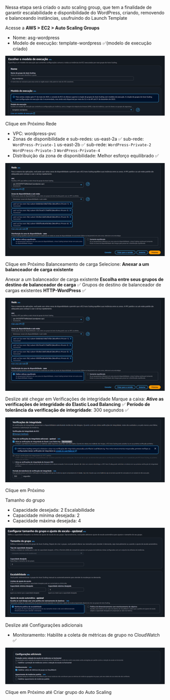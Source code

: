 Nessa etapa será criado o auto scaling group, que tem a finalidade de garantir escalabilidade e disponibilidade do WordPress, criando, removendo e balanceando instâncias, usufruindo do Launch Template

Acesse a **AWS > EC2 > Auto Scaling Groups**
- Nome: asg-wordpress
- Modelo de execução: template-wordpress ✅(modelo de execução criado)

![ASG](Imagens/7_ASG.png)

Clique em Próximo
Rede
- VPC: wordpress-pvc
- Zonas de disponibilidade e sub-redes:
    us-east-2a ✅
  sub-rede: `WordPress-Private-1`
  us-east-2b ✅
  sub-rede: `WordPress-Private-2` `WordPress-Private-3` `WordPress-Private-4` 
- Distribuição da zona de disponibilidade: Melhor esforço equilibrado ✅

![ASG_REEDE](Imagens/7_ASG_Rede.png)

Clique em Próximo
Balanceamento de carga
Selecione: **Anexar a um balanceador de carga existente**

Anexar a um balanceador de carga existente
**Escolha entre seus grupos de destino de balanceador de carga** ✅
Grupos de destino de balanceador de cargas existentes
**HTTP-WordPress** ✅

![ASG_Rede](Imagens/7_ASG_Rede.png)

Deslize até chegar em Verificações de integridade
Marque a caixa: **Ative as verificações de integridade do Elastic Load Balancing** ✅
**Período de tolerância da verificação de integridade**: 300 segundos ✅

![ASGVerify](Imagens/7_asgverify.png)

Clique em Próximo

Tamanho do grupo
- Capacidade desejada: 2
Escalabilidade
- Capacidade mínima desejada: 2
- Capacidade máxima desejada: 4

![ASGTamanho](Imagens/7_asg_tamanho.png)

Deslize até Configurações adicionais
- Monitoramento: Habilite a coleta de métricas de grupo no CloudWatch ✅

![ASGCloudWatch](Imagens/7_ASG_CloudWatch.png)

Clique em Próximo até Criar grupo do Auto Scaling